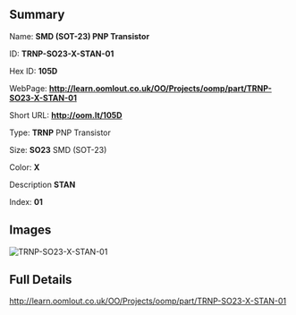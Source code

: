 

## Summary
 
Name: __SMD (SOT-23) PNP Transistor__

ID: __TRNP-SO23-X-STAN-01__

Hex ID: __105D__

WebPage: __http://learn.oomlout.co.uk/OO/Projects/oomp/part/TRNP-SO23-X-STAN-01__

Short URL: __http://oom.lt/105D__


Type: __TRNP__ PNP Transistor 

Size: __SO23__ SMD (SOT-23) 

Color: __X__  

Description __STAN__  

Index: __01__


## Images
![TRNP-SO23-X-STAN-01](http://oomlout.com/oomp-gen/parts/TRNP-SO23-X-STAN-01/TRNP-SO23-X-STAN-01_420.jpg)



## Full Details

 http://learn.oomlout.co.uk/OO/Projects/oomp/part/TRNP-SO23-X-STAN-01















